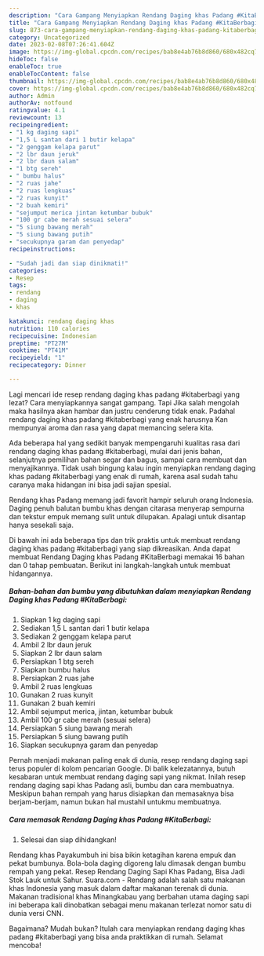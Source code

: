 ```yaml
---
description: "Cara Gampang Menyiapkan Rendang Daging khas Padang #KitaBerbagi Menu Buat lebaran"
title: "Cara Gampang Menyiapkan Rendang Daging khas Padang #KitaBerbagi Menu Buat lebaran"
slug: 873-cara-gampang-menyiapkan-rendang-daging-khas-padang-kitaberbagi-menu-buat-lebaran
category: Uncategorized
date: 2023-02-08T07:26:41.604Z
image: https://img-global.cpcdn.com/recipes/bab8e4ab76b8d860/680x482cq70/rendang-daging-khas-padang-kitaberbagi-foto-resep-utama.jpg
hideToc: false
enableToc: true
enableTocContent: false
thumbnail: https://img-global.cpcdn.com/recipes/bab8e4ab76b8d860/680x482cq70/rendang-daging-khas-padang-kitaberbagi-foto-resep-utama.jpg
cover: https://img-global.cpcdn.com/recipes/bab8e4ab76b8d860/680x482cq70/rendang-daging-khas-padang-kitaberbagi-foto-resep-utama.jpg
author: Admin
authorAv: notfound
ratingvalue: 4.1
reviewcount: 13
recipeingredient:
- "1 kg daging sapi"
- "1,5 L santan dari 1 butir kelapa"
- "2 genggam kelapa parut"
- "2 lbr daun jeruk"
- "2 lbr daun salam"
- "1 btg sereh"
- " bumbu halus"
- "2 ruas jahe"
- "2 ruas lengkuas"
- "2 ruas kunyit"
- "2 buah kemiri"
- "sejumput merica jintan ketumbar bubuk"
- "100 gr cabe merah sesuai selera"
- "5 siung bawang merah"
- "5 siung bawang putih"
- "secukupnya garam dan penyedap"
recipeinstructions:

- "Sudah jadi dan siap dinikmati!"
categories:
- Resep
tags:
- rendang
- daging
- khas

katakunci: rendang daging khas 
nutrition: 110 calories
recipecuisine: Indonesian
preptime: "PT27M"
cooktime: "PT41M"
recipeyield: "1"
recipecategory: Dinner

---
```



Lagi mencari ide resep rendang daging khas padang #kitaberbagi yang lezat? Cara menyiapkannya sangat gampang. Tapi Jika salah mengolah maka hasilnya akan hambar dan justru cenderung tidak enak. Padahal rendang daging khas padang #kitaberbagi yang enak harusnya Kan mempunyai aroma dan rasa yang dapat memancing selera kita.


Ada beberapa hal yang sedikit banyak mempengaruhi kualitas rasa dari rendang daging khas padang #kitaberbagi, mulai dari jenis bahan, selanjutnya pemilihan bahan segar dan bagus, sampai cara membuat dan menyajikannya. Tidak usah bingung kalau ingin menyiapkan rendang daging khas padang #kitaberbagi yang enak di rumah, karena asal sudah tahu caranya maka hidangan ini bisa jadi sajian spesial.

Rendang khas Padang memang jadi favorit hampir seluruh orang Indonesia. Daging penuh balutan bumbu khas dengan citarasa menyerap sempurna dan tekstur empuk memang sulit untuk dilupakan. Apalagi untuk disantap hanya sesekali saja.


Di bawah ini ada beberapa tips dan trik praktis untuk membuat rendang daging khas padang #kitaberbagi yang siap dikreasikan. Anda dapat membuat Rendang Daging khas Padang #KitaBerbagi memakai 16 bahan dan 0 tahap pembuatan. Berikut ini langkah-langkah untuk membuat hidangannya.

<!--inarticleads1-->

##### Bahan-bahan dan bumbu yang dibutuhkan dalam menyiapkan Rendang Daging khas Padang #KitaBerbagi:

1. Siapkan 1 kg daging sapi
1. Sediakan 1,5 L santan dari 1 butir kelapa
1. Sediakan 2 genggam kelapa parut
1. Ambil 2 lbr daun jeruk
1. Siapkan 2 lbr daun salam
1. Persiapkan 1 btg sereh
1. Siapkan  bumbu halus
1. Persiapkan 2 ruas jahe
1. Ambil 2 ruas lengkuas
1. Gunakan 2 ruas kunyit
1. Gunakan 2 buah kemiri
1. Ambil sejumput merica, jintan, ketumbar bubuk
1. Ambil 100 gr cabe merah (sesuai selera)
1. Persiapkan 5 siung bawang merah
1. Persiapkan 5 siung bawang putih
1. Siapkan secukupnya garam dan penyedap


Pernah menjadi makanan paling enak di dunia, resep rendang daging sapi terus populer di kolom pencarian Google. Di balik kelezatannya, butuh kesabaran untuk membuat rendang daging sapi yang nikmat. Inilah resep rendang daging sapi khas Padang asli, bumbu dan cara membuatnya. Meskipun bahan rempah yang harus disiapkan dan memasaknya bisa berjam-berjam, namun bukan hal mustahil untukmu membuatnya. 

<!--inarticleads2-->

##### Cara memasak Rendang Daging khas Padang #KitaBerbagi:


1. Selesai dan siap dihidangkan!

Rendang khas Payakumbuh ini bisa bikin ketagihan karena empuk dan pekat bumbunya. Bola-bola daging digoreng lalu dimasak dengan bumbu rempah yang pekat. Resep Rendang Daging Sapi Khas Padang, Bisa Jadi Stok Lauk untuk Sahur. Suara.com - Rendang adalah salah satu makanan khas Indonesia yang masuk dalam daftar makanan terenak di dunia. Makanan tradisional khas Minangkabau yang berbahan utama daging sapi ini beberapa kali dinobatkan sebagai menu makanan terlezat nomor satu di dunia versi CNN. 

Bagaimana? Mudah bukan? Itulah cara menyiapkan rendang daging khas padang #kitaberbagi yang bisa anda praktikkan di rumah. Selamat mencoba!
